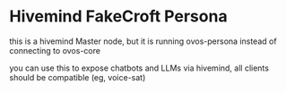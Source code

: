 # Hivemind FakeCroft Persona

this is a hivemind Master node, but it is running ovos-persona instead of connecting to ovos-core

you can use this to expose chatbots and LLMs via hivemind, all clients should be compatible (eg, voice-sat)


